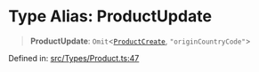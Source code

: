 # Type Alias: ProductUpdate

> **ProductUpdate**: `Omit`\<[`ProductCreate`](ProductCreate.md), `"originCountryCode"`\>

Defined in: [src/Types/Product.ts:47](https://github.com/Fokusdotid/Baileys/blob/039f28db78950e3bac7c407f144ea390dcdf207d/src/Types/Product.ts#L47)
